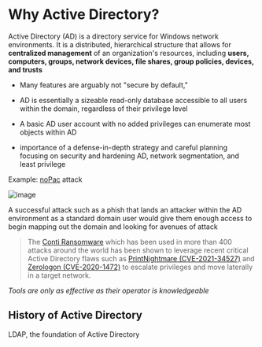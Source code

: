 # Why Active Directory?

Active Directory (AD) is a directory service for Windows network environments. It is a distributed, hierarchical structure that allows for **centralized management** of an organization's resources, including **users, computers, groups, network devices, file shares, group policies, devices, and trusts**

- Many features are arguably not "secure by default,"

- AD is essentially a sizeable read-only database accessible to all users within the domain, regardless of their privilege level

- A basic AD user account with no added privileges can enumerate most objects within AD
- importance of a defense-in-depth strategy and careful planning focusing on security and hardening AD, network segmentation, and least privilege

Example: [noPac](https://www.secureworks.com/blog/nopac-a-tale-of-two-vulnerabilities-that-could-end-in-ransomware) attack

![image](https://academy.hackthebox.com/storage/modules/74/whyad5.png)

A successful attack such as a phish that lands an attacker within the AD environment as a standard domain user would give them enough access to begin mapping out the domain and looking for avenues of attack

> The [Conti Ransomware](https://www.cisa.gov/uscert/ncas/alerts/aa21-265a) which has been used in more than 400 attacks around the world has been shown to leverage recent critical Active Directory flaws such as [PrintNightmare (CVE-2021-34527)](https://msrc.microsoft.com/update-guide/vulnerability/CVE-2021-34527) and [Zerologon (CVE-2020-1472)](https://msrc.microsoft.com/update-guide/vulnerability/CVE-2020-1472) to escalate privileges and move laterally in a target network.

*Tools are only as effective as their operator is knowledgeable*

## History of Active Directory

LDAP, the foundation of Active Directory